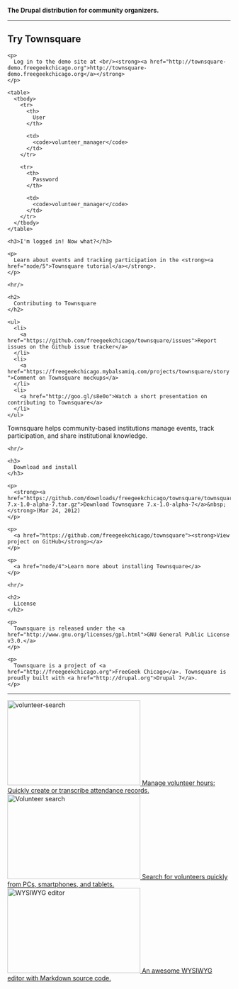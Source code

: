 
<p class="biggest">
  <strong>The Drupal distribution for community organizers.</strong>
</p>

<hr/>

<div class="clearfix">
  <div class="span5">
    <h2>
      Try Townsquare
    </h2>
    
    <p>
      Log in to the demo site at <br/><strong><a href="http://townsquare-demo.freegeekchicago.org">http://townsquare-demo.freegeekchicago.org</a></strong>
    </p>
    
    <table>
      <tbody>
        <tr>
          <th>
            User
          </th>
          
          <td>
            <code>volunteer_manager</code>
          </td>
        </tr>
        
        <tr>
          <th>
            Password
          </th>
          
          <td>
            <code>volunteer_manager</code>
          </td>
        </tr>
      </tbody>
    </table>

    <h3>I'm logged in! Now what?</h3>

    <p>
      Learn about events and tracking participation in the <strong><a href="node/5">Townsquare tutorial</a></strong>.
    </p>
    
    <hr/>
    
    <h2>
      Contributing to Townsquare
    </h2>
    
    <ul>
      <li>
        <a href="https://github.com/freegeekchicago/townsquare/issues">Report issues on the Github issue tracker</a>
      </li>
      <li>
        <a href="https://freegeekchicago.mybalsamiq.com/projects/townsquare/story ">Comment on Townsquare mockups</a>
      </li>
      <li>
        <a href="http://goo.gl/s8e0o">Watch a short presentation on contributing to Townsquare</a>
      </li>
    </ul>
  </div>
  
  <div class="span6 push-1">
    <p class="big">
      Townsquare helps community-based institutions manage events, track participation, and share institutional knowledge.
    </p>

    <hr/>
    
    <h3>
      Download and install
    </h3>
    
    <p>
      <strong><a href="https://github.com/downloads/freegeekchicago/townsquare/townsquare-7.x-1.0-alpha-7.tar.gz">Download Townsquare 7.x-1.0-alpha-7</a>&nbsp;</strong>(Mar 24, 2012)
    </p>
    
    <p>
      <a href="https://github.com/freegeekchicago/townsquare"><strong>View project on GitHub</strong></a>
    </p>
    
    <p>
      <a href="node/4">Learn more about installing Townsquare</a>
    </p>
    
    <hr/>
    
    <h2>
      License
    </h2>
    
    <p>
      Townsquare is released under the <a href="http://www.gnu.org/licenses/gpl.html">GNU General Public License v3.0.</a>
    </p>
    
    <p>
      Townsquare is a project of <a href="http://freegeekchicago.org">FreeGeek Chicago</a>. Townsquare is proudly built with <a href="http://drupal.org">Drupal 7</a>.
    </p>
  </div>
</div>

* * *

<div class="clearfix">
  <div class="span4">
    <a href="http://img.skitch.com/20120210-krgqbd9pmxkdxrnj275pxp28n4.png"> <img class="border" alt="volunteer-search" src="http://img.skitch.com/20120210-krgqbd9pmxkdxrnj275pxp28n4.png" width="300" height="192" /> <span class="caption">Manage volunteer hours: Quickly create or transcribe attendance records.</span> </a>
  </div>
  
  <div class="span4">
    <a href="http://img.skitch.com/20120210-pruh33rwmtaeynuw13r6qwjeby.png"> <img class="border" alt="Volunteer search" src="http://img.skitch.com/20120210-pruh33rwmtaeynuw13r6qwjeby.png" width="300" height="192" /> <span class="caption">Search for volunteers quickly from PCs, smartphones, and tablets.</span> </a>
  </div>
  
  <div class="span4">
    <a href="http://img.skitch.com/20120210-t5eppqa44ywc951hymb5njx8sh.png"> <img class="border" alt="WYSIWYG editor" src="http://img.skitch.com/20120210-t5eppqa44ywc951hymb5njx8sh.png" width="300" height="192" /> <span class="caption">An awesome WYSIWYG editor with Markdown source code.</span> </a>
  </div>
</div>

